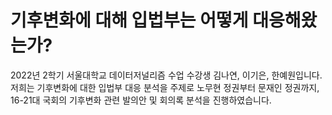 # 기후변화에 대해 입법부는 어떻게 대응해왔는가?

2022년 2학기 서울대학교 데이터저널리즘 수업 수강생 김나연, 이기은, 한예원입니다. 저희는 기후변화에 대한 입법부 대응 분석을 주제로 노무현 정권부터 문재인 정권까지, 16-21대 국회의 기후변화 관련 발의안 및 회의록 분석을 진행하였습니다.
